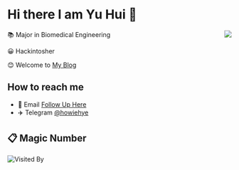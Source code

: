 # Hi there I am Yu Hui 👋
<a href="https://howiehye.top">
  <img align="right" src="https://github-readme-stats.vercel.app/api?username=HowieHye&show_icons=true&theme=default" />
</a>

📚 Major in Biomedical Engineering

😀 Hackintosher

😊 Welcome to [My Blog](https://blog.howiehye.top)

## How to reach me

- 📧 Email [Follow Up Here](mailto:howiehye@163.com)
- ✈️ Telegram [@howiehye](https://t.me/howiehye)

## 📋 Magic Number

![Visited By](https://count.getloli.com/get/@HowieHye?theme=rule34)

